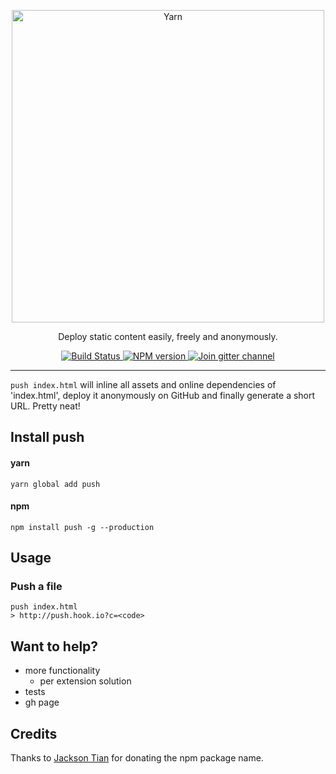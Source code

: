 <p align="center">
  <a href="https://github.com/reimertz/push">
    <img alt="Yarn" src="push.png" width="500">
  </a>
</p>

<p align="center">
  Deploy static content easily, freely and anonymously.
</p>

<p align="center">
  <a href="https://travis-ci.org/reimertz/push">
    <img src="https://travis-ci.org/reimertz/push.svg?branch=master" alt="Build Status">
  </a>
  <a href="https://www.npmjs.com/package/push">
    <img src="https://img.shields.io/npm/v/push.svg" alt="NPM version">
  </a>
  <a href="https://gitter.im/reimertz/push">
    <img src="https://badges.gitter.im/reimertz/push.svg" alt="Join gitter channel">
  </a>
</p>

---

`push index.html` will inline all assets and online dependencies of 'index.html', deploy it anonymously on GitHub and finally generate a short URL. Pretty neat!

## Install push

#### yarn
```
yarn global add push
```

#### npm
```
npm install push -g --production
```

## Usage

### Push a file
```
push index.html
> http://push.hook.io?c=<code>
```

## Want to help?
- more functionality
  - per extension solution
- tests
- gh page

## Credits

Thanks to [Jackson Tian](https://github.com/JacksonTian) for donating the npm package name.